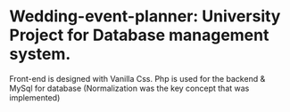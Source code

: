 # Wedding-event-planner: University Project for Database management system.

Front-end is designed with Vanilla Css. Php is used for the backend & MySql for database (Normalization was the key concept that was implemented)
